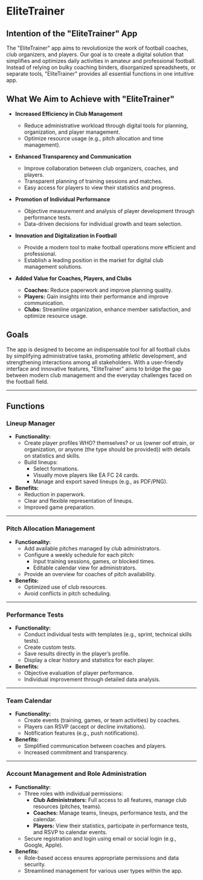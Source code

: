 # **EliteTrainer**

## Intention of the "EliteTrainer" App
The "EliteTrainer" app aims to revolutionize the work of football coaches, club organizers, and players. Our goal is to create a digital solution that simplifies and optimizes daily activities in amateur and professional football. Instead of relying on bulky coaching binders, disorganized spreadsheets, or separate tools, "EliteTrainer" provides all essential functions in one intuitive app.

## What We Aim to Achieve with "EliteTrainer"
- **Increased Efficiency in Club Management**
  - Reduce administrative workload through digital tools for planning, organization, and player management.
  - Optimize resource usage (e.g., pitch allocation and time management).

- **Enhanced Transparency and Communication**
  - Improve collaboration between club organizers, coaches, and players.
  - Transparent planning of training sessions and matches.
  - Easy access for players to view their statistics and progress.

- **Promotion of Individual Performance**
  - Objective measurement and analysis of player development through performance tests.
  - Data-driven decisions for individual growth and team selection.

- **Innovation and Digitalization in Football**
  - Provide a modern tool to make football operations more efficient and professional.
  - Establish a leading position in the market for digital club management solutions.

- **Added Value for Coaches, Players, and Clubs**
  - **Coaches:** Reduce paperwork and improve planning quality.
  - **Players:** Gain insights into their performance and improve communication.
  - **Clubs:** Streamline organization, enhance member satisfaction, and optimize resource usage.

## Goals
The app is designed to become an indispensable tool for all football clubs by simplifying administrative tasks, promoting athletic development, and strengthening interactions among all stakeholders. With a user-friendly interface and innovative features, "EliteTrainer" aims to bridge the gap between modern club management and the everyday challenges faced on the football field.

---

## Functions

### **Lineup Manager**
- **Functionality:**
  - Create player profiles WHO? themselves? or us (owner oof etrain, or organization, or anyone (the type should be provided)) with details on statistics and skills.
  - Build lineups:
    - Select formations.
    - Visually move players like EA FC 24 cards.
    - Manage and export saved lineups (e.g., as PDF/PNG).
- **Benefits:**
  - Reduction in paperwork.
  - Clear and flexible representation of lineups.
  - Improved game preparation.

---

### **Pitch Allocation Management**
- **Functionality:**
  - Add available pitches managed by club administrators.
  - Configure a weekly schedule for each pitch:
    - Input training sessions, games, or blocked times.
    - Editable calendar view for administrators.
  - Provide an overview for coaches of pitch availability.
- **Benefits:**
  - Optimized use of club resources.
  - Avoid conflicts in pitch scheduling.

---

### **Performance Tests**
- **Functionality:**
  - Conduct individual tests with templates (e.g., sprint, technical skills tests).
  - Create custom tests.
  - Save results directly in the player’s profile.
  - Display a clear history and statistics for each player.
- **Benefits:**
  - Objective evaluation of player performance.
  - Individual improvement through detailed data analysis.

---

### **Team Calendar**
- **Functionality:**
  - Create events (training, games, or team activities) by coaches.
  - Players can RSVP (accept or decline invitations).
  - Notification features (e.g., push notifications).
- **Benefits:**
  - Simplified communication between coaches and players.
  - Increased commitment and transparency.

---

### **Account Management and Role Administration**
- **Functionality:**
  - Three roles with individual permissions:
    - **Club Administrators:** Full access to all features, manage club resources (pitches, teams).
    - **Coaches:** Manage teams, lineups, performance tests, and the calendar.
    - **Players:** View their statistics, participate in performance tests, and RSVP to calendar events.
  - Secure registration and login using email or social login (e.g., Google, Apple).
- **Benefits:**
  - Role-based access ensures appropriate permissions and data security.
  - Streamlined management for various user types within the app.
